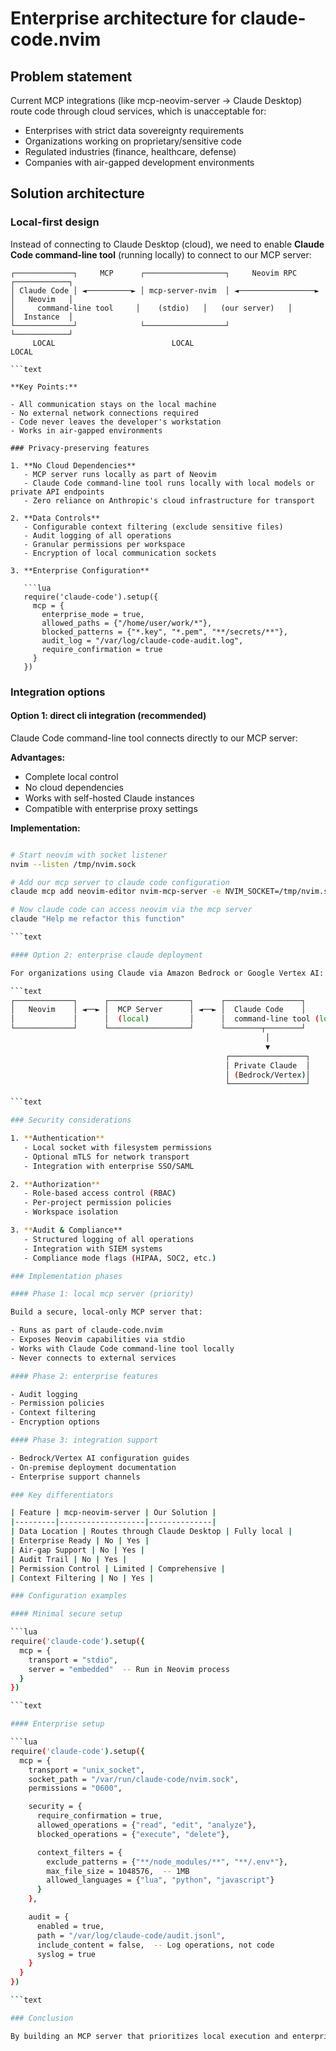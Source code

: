 
# Enterprise architecture for claude-code.nvim

## Problem statement

Current MCP integrations (like mcp-neovim-server → Claude Desktop) route code through cloud services, which is unacceptable for:

- Enterprises with strict data sovereignty requirements
- Organizations working on proprietary/sensitive code
- Regulated industries (finance, healthcare, defense)
- Companies with air-gapped development environments

## Solution architecture

### Local-first design

Instead of connecting to Claude Desktop (cloud), we need to enable **Claude Code command-line tool** (running locally) to connect to our MCP server:

```text
┌─────────────┐     MCP      ┌──────────────────┐     Neovim RPC     ┌────────────┐
│ Claude Code │ ◄──────────► │ mcp-server-nvim  │ ◄─────────────────► │   Neovim   │
│     command-line tool     │    (stdio)   │   (our server)   │                     │  Instance  │
└─────────────┘              └──────────────────┘                     └────────────┘
     LOCAL                          LOCAL                                   LOCAL

```text

**Key Points:**

- All communication stays on the local machine
- No external network connections required
- Code never leaves the developer's workstation
- Works in air-gapped environments

### Privacy-preserving features

1. **No Cloud Dependencies**
   - MCP server runs locally as part of Neovim
   - Claude Code command-line tool runs locally with local models or private API endpoints
   - Zero reliance on Anthropic's cloud infrastructure for transport

2. **Data Controls**
   - Configurable context filtering (exclude sensitive files)
   - Audit logging of all operations
   - Granular permissions per workspace
   - Encryption of local communication sockets

3. **Enterprise Configuration**

   ```lua
   require('claude-code').setup({
     mcp = {
       enterprise_mode = true,
       allowed_paths = {"/home/user/work/*"},
       blocked_patterns = {"*.key", "*.pem", "**/secrets/**"},
       audit_log = "/var/log/claude-code-audit.log",
       require_confirmation = true
     }
   })
   ```

### Integration options

#### Option 1: direct cli integration (recommended)

Claude Code command-line tool connects directly to our MCP server:

**Advantages:**

- Complete local control
- No cloud dependencies
- Works with self-hosted Claude instances
- Compatible with enterprise proxy settings

**Implementation:**

```bash

# Start neovim with socket listener
nvim --listen /tmp/nvim.sock

# Add our mcp server to claude code configuration
claude mcp add neovim-editor nvim-mcp-server -e NVIM_SOCKET=/tmp/nvim.sock

# Now claude code can access neovim via the mcp server
claude "Help me refactor this function"

```text

#### Option 2: enterprise claude deployment

For organizations using Claude via Amazon Bedrock or Google Vertex AI:

```text
┌─────────────┐      ┌──────────────────┐      ┌─────────────────┐
│   Neovim    │ ◄──► │  MCP Server      │ ◄──► │  Claude Code    │
│             │      │  (local)         │      │  command-line tool (local)    │
└─────────────┘      └──────────────────┘      └────────┬────────┘
                                                         │
                                                         ▼
                                                ┌─────────────────┐
                                                │ Private Claude  │
                                                │ (Bedrock/Vertex)│
                                                └─────────────────┘

```text

### Security considerations

1. **Authentication**
   - Local socket with filesystem permissions
   - Optional mTLS for network transport
   - Integration with enterprise SSO/SAML

2. **Authorization**
   - Role-based access control (RBAC)
   - Per-project permission policies
   - Workspace isolation

3. **Audit & Compliance**
   - Structured logging of all operations
   - Integration with SIEM systems
   - Compliance mode flags (HIPAA, SOC2, etc.)

### Implementation phases

#### Phase 1: local mcp server (priority)

Build a secure, local-only MCP server that:

- Runs as part of claude-code.nvim
- Exposes Neovim capabilities via stdio
- Works with Claude Code command-line tool locally
- Never connects to external services

#### Phase 2: enterprise features

- Audit logging
- Permission policies
- Context filtering
- Encryption options

#### Phase 3: integration support

- Bedrock/Vertex AI configuration guides
- On-premise deployment documentation
- Enterprise support channels

### Key differentiators

| Feature | mcp-neovim-server | Our Solution |
|---------|-------------------|--------------|
| Data Location | Routes through Claude Desktop | Fully local |
| Enterprise Ready | No | Yes |
| Air-gap Support | No | Yes |
| Audit Trail | No | Yes |
| Permission Control | Limited | Comprehensive |
| Context Filtering | No | Yes |

### Configuration examples

#### Minimal secure setup

```lua
require('claude-code').setup({
  mcp = {
    transport = "stdio",
    server = "embedded"  -- Run in Neovim process
  }
})

```text

#### Enterprise setup

```lua
require('claude-code').setup({
  mcp = {
    transport = "unix_socket",
    socket_path = "/var/run/claude-code/nvim.sock",
    permissions = "0600",

    security = {
      require_confirmation = true,
      allowed_operations = {"read", "edit", "analyze"},
      blocked_operations = {"execute", "delete"},

      context_filters = {
        exclude_patterns = {"**/node_modules/**", "**/.env*"},
        max_file_size = 1048576,  -- 1MB
        allowed_languages = {"lua", "python", "javascript"}
      }
    },

    audit = {
      enabled = true,
      path = "/var/log/claude-code/audit.jsonl",
      include_content = false,  -- Log operations, not code
      syslog = true
    }
  }
})

```text

### Conclusion

By building an MCP server that prioritizes local execution and enterprise security, we can enable AI-assisted development for organizations that cannot use cloud-based solutions. This approach provides the benefits of Claude Code integration while maintaining complete control over sensitive codebases.

